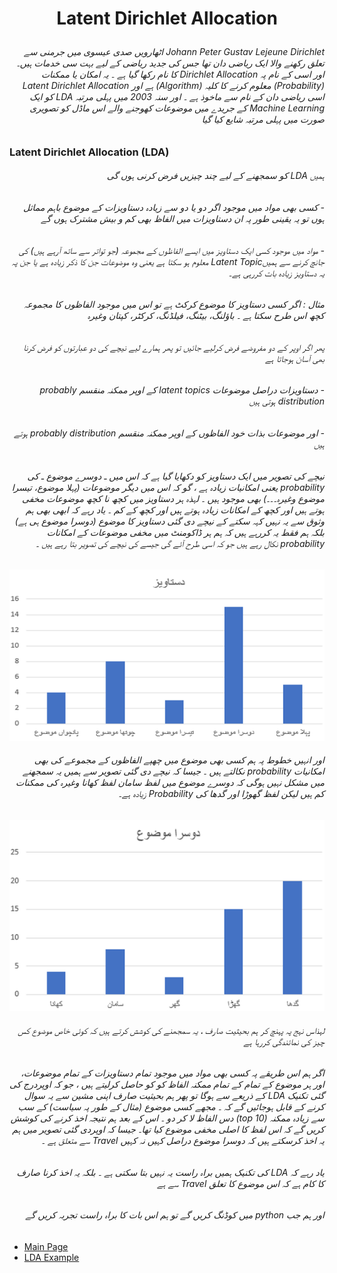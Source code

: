 # <p align="center">Latent Dirichlet Allocation</p>
###### <div dir="rtl">Johann Peter Gustav Lejeune Dirichlet   اٹھارویں صدی عیسوی میں جرمنی سے تعلق رکھنے والا ایک ریاضی دان تھا جس کی جدید ریاضی کے لیے بہت سی  خدمات ہیں۔ اور اسی کے نام پہ   Dirichlet Allocation   کا نام رکھا گیا ہے ۔ یہ امکان یا ممکنات (Probability) معلوم کرنے کا کلیہ (Algorithm) ہے  اور  Latent Dirichlet Allocation اسی ریاضی دان کے نام  سے ماخوذ ہے ۔ اور سنہ 2003 میں پہلی مرتبہ LDA  کو ایک Machine Learning کے جریدے میں  موضوعات کھوجنے والے اس ماڈل کو  تصویری صورت میں پہلی مرتبہ شایع کیا گیا</div>

### Latent Dirichlet Allocation (LDA) 
###### <div dir="rtl">ہمیں LDA  کو سمجھنے کے لیے چند چیزیں فرض کرنی ہوں گی</div>
###### <div dir="rtl">-	کسی بھی مواد میں موجود اگر دو یا دو سے زیادہ دستاویزات  کے موضوع باہم مماثل ہوں تو یہ یقینی طور پہ ان دستاویزات میں الفاظ بھی کم و بیش مشترک ہوں گے</div>
###### <div dir="rtl">-	مواد میں موجود کسی ایک دستاویز میں ایسے الفاظوں کے مجموعہ (جو تواتر سے ساتھ آرہے ہیں) کی جانچ کرنے سے ہمیںLatent Topic معلوم ہو سکتا ہے یعنی وہ موضوعات جن کا ذکر زیادہ ہے یا جن پہ یہ دستاویز زیادہ بات کررہی ہے۔</div>
###### <div dir="rtl">مثال :  اگر کسی دستاویز کا موضوع کرکٹ ہے تو اس میں موجود الفاظوں کا مجموعہ کچھ اس طرح سکتا ہے ۔ باؤلنگ، بیٹنگ، فیلڈنگ، کرکٹر، کپتان وغیرہ</div>
###### <div dir="rtl"></div>
###### <div dir="rtl">پھر اگر اوپر کے دو مفروضے فرض کرلیے جائیں تو پھر ہمارے لیے نیچے کی دو عبارتوں کو فرض کرنا بھی آسان ہوجاتا ہے </div>
###### <div dir="rtl">-	دستاویزات دراصل موضوعات latent topics  کے اوپر ممکنہ منقسم  probably distribution ہوتی ہیں</div>
###### <div dir="rtl">-	اور موضوعات بذات خود الفاظوں کے اوپر ممکنہ منقسم  probably distribution  ہوتے ہیں</div>
###### <div dir="rtl"></div>
###### <div dir="rtl">نیچے کی تصویر میں ایک دستاویز کو دکھایا گیا ہے کہ اس میں ـ دوسرے موضوع ـ کی    probability   یعنی امکانیات زیادہ ہے ، گو کہ اس میں دیگر موضوعات (پہلا موضوع، تیسرا موضوع وغیرہ۔۔۔) بھی موجود ہیں ۔ لہذہ ہر دستاویز میں کچھ نا کچھ موضوعات مخفی ہوتے ہیں اور کچھ کے امکانات زیادہ ہوتے ہیں اور کچھ کے کم ۔ یاد رہے کہ ابھی بھی ہم وثوق سے یہ نہیں کہہ سکتے کے نیچے دی گئی دستاویز کا موضوع (دوسرا موضوع ہی ہے) بلکہ ہم فقط یہ کررہے ہیں کہ ہم ہر ڈاکومنٹ میں مخفی موضوعات کے امکانات probability نکال رہے ہیں جو کہ اسی طرح آئے گی جیسے کی نیچے کی تصویر بتا رہے ہیں ۔</div>
###### <div dir="rtl"></div>

![Document Image](data/pic_1.PNG)

###### <div dir="rtl">اور انہیں خطوط پہ ہم کسی بھی موضوع میں چھپے الفاظوں کے مجموعے کی بھی امکانیات probability نکالتے ہیں ۔ جیسا کہ نیچے دی گئی تصویر سے ہمیں یہ سمجھنے میں مشکل نہیں ہوگی کہ دوسرے موضوع میں لفظ سامان لفظ کھانا وغیرہ کی ممکنات کم ہیں لیکن لفظ گھوڑا اور گدھا کی Probability  زیادہ ہے۔  </div>

![Document Image](data/pic_2.PNG)

###### <div dir="rtl">لہذاس نہج پہ پہنچ کر ہم بحیثیت  صارف ، یہ سمجھنے کی کوشش کرتے ہیں کہ کوئی خاص موضوع  کس چیز کی نمائندگی کررہا ہے</div>
###### <div dir="rtl">اگر ہم اس طریقے پہ کسی بھی مواد میں موجود تمام دستاویزات کے تمام موضوعات، اور ہر موضوع کے تمام کے تمام ممکنہ الفاظ کو کو حاصل کرلیتے ہیں ، جو کہ اوپردرج کی گئی تکنیک LDA کے ذریعے سے ہوگا تو پھر ہم بحیثیت  صارف اپنی مشین سے یہ سوال کرنے کے قابل ہوجائیں گے کہ ۔ مجھے کسی موضوع (مثال کے طور پہ سیاست) کے سب سے زیادہ ممکنہ  (top 10) دس الفاظ لا کر دو ۔ اس کے بعد ہم نتیجہ اخذ کرنے کی کوشش کریں گے کہ اس لفظ کا اصلی مخفی موضوع کیا تھا۔ جیسا کہ اوپردی گئی تصویر میں ہم یہ اخذ کرسکتے ہیں کہ دوسرا موضوع دراصل کہیں نہ کہیں Travel سے متعلق ہے ۔ </div>
###### <div dir="rtl">یاد رہے کہ LDA کی تکنیک ہمیں براہ راست یہ نہیں بتا سکتی ہے ۔ بلکہ یہ اخذ کرنا صارف کا کام ہے کہ اس موضوع کا تعلق Travel سے ہے</div>
###### <div dir="rtl">اور ہم جب python  میں کوڈنگ کریں گے تو ہم اس بات کا براہ راست تجربہ کریں گے</div>
###### <div dir="rtl"></div>
###### <div dir="rtl"></div>

- [Main Page](README.md)
- [LDA Example](lda-source.md)
